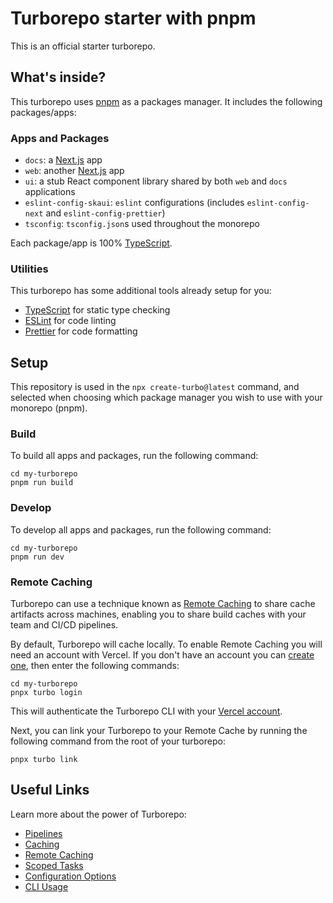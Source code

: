 # Turborepo starter with pnpm

This is an official starter turborepo.

## What's inside?

This turborepo uses [pnpm](https://pnpm.io) as a packages manager. It includes the following packages/apps:

### Apps and Packages

-   `docs`: a [Next.js](https://nextjs.org) app
-   `web`: another [Next.js](https://nextjs.org) app
-   `ui`: a stub React component library shared by both `web` and `docs` applications
-   `eslint-config-skaui`: `eslint` configurations (includes `eslint-config-next` and `eslint-config-prettier`)
-   `tsconfig`: `tsconfig.json`s used throughout the monorepo

Each package/app is 100% [TypeScript](https://www.typescriptlang.org/).

### Utilities

This turborepo has some additional tools already setup for you:

-   [TypeScript](https://www.typescriptlang.org/) for static type checking
-   [ESLint](https://eslint.org/) for code linting
-   [Prettier](https://prettier.io) for code formatting

## Setup

This repository is used in the `npx create-turbo@latest` command, and selected when choosing which package manager you wish to use with your monorepo (pnpm).

### Build

To build all apps and packages, run the following command:

```
cd my-turborepo
pnpm run build
```

### Develop

To develop all apps and packages, run the following command:

```
cd my-turborepo
pnpm run dev
```

### Remote Caching

Turborepo can use a technique known as [Remote Caching](https://turborepo.org/docs/core-concepts/remote-caching) to share cache artifacts across machines, enabling you to share build caches with your team and CI/CD pipelines.

By default, Turborepo will cache locally. To enable Remote Caching you will need an account with Vercel. If you don't have an account you can [create one](https://vercel.com/signup), then enter the following commands:

```
cd my-turborepo
pnpx turbo login
```

This will authenticate the Turborepo CLI with your [Vercel account](https://vercel.com/docs/concepts/personal-accounts/overview).

Next, you can link your Turborepo to your Remote Cache by running the following command from the root of your turborepo:

```
pnpx turbo link
```

## Useful Links

Learn more about the power of Turborepo:

-   [Pipelines](https://turborepo.org/docs/core-concepts/pipelines)
-   [Caching](https://turborepo.org/docs/core-concepts/caching)
-   [Remote Caching](https://turborepo.org/docs/core-concepts/remote-caching)
-   [Scoped Tasks](https://turborepo.org/docs/core-concepts/scopes)
-   [Configuration Options](https://turborepo.org/docs/reference/configuration)
-   [CLI Usage](https://turborepo.org/docs/reference/command-line-reference)
